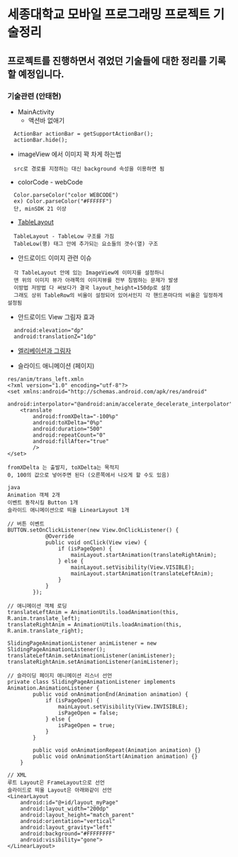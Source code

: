 세종대학교 모바일 프로그래밍 프로젝트 기술정리
==============================================

프로젝트를 진행하면서 겪었던 기술들에 대한 정리를 기록할 예정입니다.
--------------------------------------------------------------------

### 기술관련 (안태현)

-	MainActivity
	-	액션바 없애기

```
  ActionBar actionBar = getSupportActionBar();
  actionBar.hide();
```

-	imageView 에서 이미지 꽉 차게 하는법

```
  src로 경로를 지정하는 대신 background 속성을 이용하면 됨
```

-	colorCode - webCode

```
  Color.parseColor("color WEBCODE")
  ex) Color.parseColor("#FFFFFF")
  단, minSDK 21 이상
```

-	[TableLayout](http://recipes4dev.tistory.com/138)

```
  TableLayout - TableLow 구조를 가짐
  TableLow(행) 태그 안에 추가되는 요소들의 갯수(열) 구조
```

-	안드로이드 이미지 관련 이슈

```
  각 TableLayout 안에 있는 ImageView에 이미지를 설정하니
  맨 위의 이미지 뷰가 아래쪽의 이미지뷰를 전부 침범하는 문제가 발생
  이방법 저방법 다 써보다가 결국 layout_height=150dp로 설정
  그래도 상위 TableRow의 비율이 설정되어 있어서인지 각 핸드폰마다의 비율은 일정하게 설정됨
```

-	안드로이드 View 그림자 효과

```
  android:elevation="dp"
  android:translationZ="1dp"
```

-	[엘리베이션과 그림자](http://davidhyk.github.io/google-design-ko/what-is-material/elevation-shadows.html#)

-	슬라이드 애니메이션 (페이지)

```
res/anim/trans_left.xmln
<?xml version="1.0" encoding="utf-8"?>
<set xmlns:android="http://schemas.android.com/apk/res/android"
    android:interpolator="@android:anim/accelerate_decelerate_interpolator">
    <translate
        android:fromXDelta="-100%p"
        android:toXDelta="0%p"
        android:duration="500"
        android:repeatCount="0"
        android:fillAfter="true"
        />
</set>

fromXDelta 는 출발지, toXDelta는 목적지
0, 100의 값으로 넣어주면 된다 (오른쪽에서 나오게 할 수도 있음)

java
Animation 객체 2개
이벤트 동작시킬 Button 1개
슬라이드 애니메이션으로 띄울 LinearLayout 1개

// 버튼 이벤트
BUTTON.setOnClickListener(new View.OnClickListener() {
            @Override
            public void onClick(View view) {
                if (isPageOpen) {
                    mainLayout.startAnimation(translateRightAnim);
                } else {
                    mainLayout.setVisibility(View.VISIBLE);
                    mainLayout.startAnimation(translateLeftAnim);
                }
            }
        });

// 애니메이션 객체 로딩
translateLeftAnim = AnimationUtils.loadAnimation(this, R.anim.translate_left);
translateRightAnim = AnimationUtils.loadAnimation(this, R.anim.translate_right);

SlidingPageAnimationListener animListener = new SlidingPageAnimationListener();
translateLeftAnim.setAnimationListener(animListener);
translateRightAnim.setAnimationListener(animListener);

// 슬라이딩 페이지 애니메이션 리스너 선언
private class SlidingPageAnimationListener implements Animation.AnimationListener {
        public void onAnimationEnd(Animation animation) {
            if (isPageOpen) {
                mainLayout.setVisibility(View.INVISIBLE);
                isPageOpen = false;
            } else {
                isPageOpen = true;
            }
        }

        public void onAnimationRepeat(Animation animation) {}
        public void onAnimationStart(Animation animation) {}
    }

// XML
루트 Layout은 FrameLayout으로 선언
슬라이드로 띄울 Layout은 아래와같이 선언
<LinearLayout
    android:id="@+id/layout_myPage"
    android:layout_width="200dp"
    android:layout_height="match_parent"
    android:orientation="vertical"
    android:layout_gravity="left"
    android:background="#FFFFFFFF"
    android:visibility="gone">
</LinearLayout>
```
